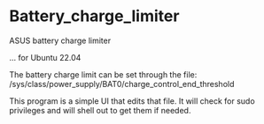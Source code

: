 # Battery_charge_limiter
ASUS battery charge limiter

... for Ubuntu 22.04

The battery charge limit can be set through the file:
/sys/class/power_supply/BAT0/charge_control_end_threshold

This program is a simple UI that edits that file. It will check for sudo privileges and will shell out to get them if needed.
